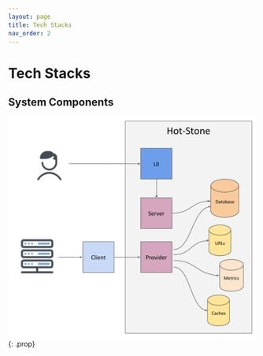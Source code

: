 ```yaml
---
layout: page
title: Tech Stacks
nav_order: 2
---
```


# Tech Stacks

## System Components 

![System Component](assets/images/system-component.png)
{: .prop}